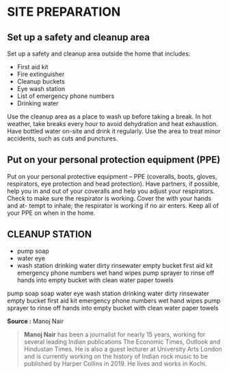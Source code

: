 # SITE PREPARATION

## Set up a safety and cleanup area

Set up a safety and cleanup area outside the home that includes:

* First aid kit
* Fire extinguisher 
* Cleanup buckets
* Eye wash station 
* List of emergency phone numbers
* Drinking water

Use the cleanup area as a place to wash up before taking a break. In hot weather, take breaks every hour to avoid dehydration and heat exhaustion. Have bottled water on-site and drink it regularly. Use the area to treat minor accidents, such as cuts and punctures.

## **Put on your personal protection equipment \(PPE\)**

Put on your personal protective equipment – PPE \(coveralls, boots, gloves, respirators, eye protection and head protection\). Have partners, if possible, help you in and out of your coveralls and help you adjust your respirators. Check to make sure the respirator is working. Cover the with your hands and at- tempt to inhale; the respirator is working if no air enters. Keep all of your PPE on when in the home. 

## CLEANUP STATION 

* pump soap
* water eye 
* wash station drinking water dirty rinsewater empty bucket first aid kit emergency phone numbers wet hand wipes pump sprayer to rinse off hands into empty bucket with clean water paper towels

pump soap soap water eye wash station drinking water dirty rinsewater empty bucket first aid kit emergency phone numbers wet hand wipes pump sprayer to rinse off hands into empty bucket with clean water paper towels

**Source :** Manoj Nair

> **Manoj Nair** has been a journalist for nearly 15 years, working for several leading Indian publications The Economic Times, Outlook and Hindustan Times. He is also a guest lecturer at University Arts London and is currently working on the history of Indian rock music to be published by Harper Collins in 2019. He lives and works in Kochi.



